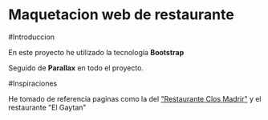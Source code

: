 # Maquetacion web de restaurante

#Introduccion

En este proyecto he utilizado la tecnología **Bootstrap**

Seguido de **Parallax** en todo el proyecto.


#Inspiraciones

He tomado de referencia paginas como la del <a href="">"Restaurante Clos Madrir"</a> y el restaurante "El Gaytan"  
